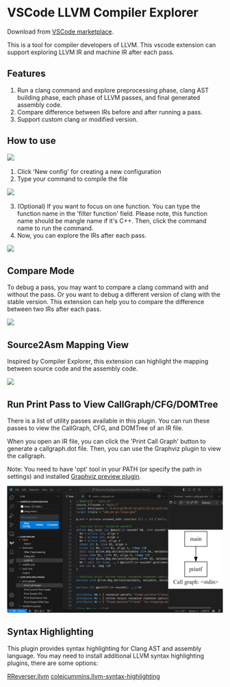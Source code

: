 # VSCode LLVM Compiler Explorer
Download from [VSCode marketplace](https://marketplace.visualstudio.com/items?itemName=XiaofanSun.vscode-llvm).

This is a tool for compiler developers of LLVM. This vscode extension can support exploring LLVM IR and machine IR after each pass. 

## Features

1. Run a clang command and explore preprocessing phase, clang AST building phase, each phase of LLVM passes, and final generated assembly code.
2. Compare difference between IRs before and after running a pass.
3. Support custom clang or modified version.

## How to use

![](./doc/step1.png)

1. Click 'New config' for creating a new configuration
2. Type your command to compile the file

![](./doc/step2.png)

3. (Optional) If you want to focus on one function. You can type the function name in the 'filter function' field. Please note, this function name should be mangle name if it's C++. Then, click the command name to run the command.
4. Now, you can explore the IRs after each pass.

![](./doc/pass-view.png)


## Compare Mode

To debug a pass, you may want to compare a clang command with and without the pass. Or you want to debug a different version of clang with the stable version. This extension can help you to compare the difference between two IRs after each pass.

![](./doc/compare.png)

## Source2Asm Mapping View

Inspired by Compiler Explorer, this extension can highlight the mapping between source code and the assembly code.

![](./doc/highlight.png)


## Run Print Pass to View CallGraph/CFG/DOMTree

There is a list of utility passes available in this plugin. You can run these passes to view the CallGraph, CFG, and DOMTree of an IR file.

When you open an IR file, you can click the 'Print Call Graph' button to generate a callgraph.dot file. Then, you can use the Graphviz plugin to view the callgraph.

Note: You need to have 'opt' tool in your PATH (or specify the path in settings) and installed [Graphviz preview plugin](https://marketplace.visualstudio.com/items?itemName=tintinweb.graphviz-interactive-preview).

![](./doc/callgraph.png)


## Syntax Highlighting

This plugin provides syntax highlighting for Clang AST and assembly language. You may need to install additional LLVM syntax highlighting plugins, there are some options:

[RReverser.llvm](https://marketplace.visualstudio.com/items?itemName=RReverser.llvm)
[colejcummins.llvm-syntax-highlighting](https://marketplace.visualstudio.com/items?itemName=colejcummins.llvm-syntax-highlighting)

